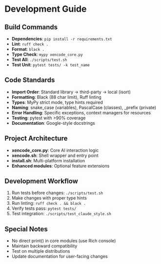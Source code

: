 # Development Guide

## Build Commands
- **Dependencies**: `pip install -r requirements.txt`
- **Lint**: `ruff check .`
- **Format**: `black .`
- **Type Check**: `mypy xencode_core.py`
- **Test All**: `./scripts/test.sh`
- **Test Unit**: `pytest tests/ -k test_name`

## Code Standards
- **Import Order**: Standard library → third-party → local (isort)
- **Formatting**: Black (88 char limit), Ruff linting
- **Types**: MyPy strict mode, type hints required
- **Naming**: snake_case (variables), PascalCase (classes), _prefix (private)
- **Error Handling**: Specific exceptions, context managers for resources
- **Testing**: pytest with >90% coverage
- **Documentation**: Google-style docstrings

## Project Architecture
- **xencode_core.py**: Core AI interaction logic
- **xencode.sh**: Shell wrapper and entry point
- **install.sh**: Multi-platform installation
- **Enhanced modules**: Optional feature extensions

## Development Workflow
1. Run tests before changes: `./scripts/test.sh`
2. Make changes with proper type hints
3. Run linting: `ruff check . && black .`
4. Verify tests pass: `pytest tests/`
5. Test integration: `./scripts/test_claude_style.sh`

## Special Notes
- No direct print() in core modules (use Rich console)
- Maintain backward compatibility
- Test on multiple distributions
- Update documentation for user-facing changes